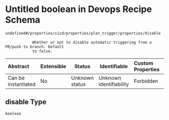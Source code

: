 # Untitled boolean in Devops Recipe Schema

```txt
undefined#/properties/cicd/properties/plan_trigger/properties/disable
```

                Whether or not to disable automatic triggering from a PR/push to branch. Default
                to false.


| Abstract            | Extensible | Status         | Identifiable            | Custom Properties | Additional Properties | Access Restrictions | Defined In                                                        |
| :------------------ | ---------- | -------------- | ----------------------- | :---------------- | --------------------- | ------------------- | ----------------------------------------------------------------- |
| Can be instantiated | No         | Unknown status | Unknown identifiability | Forbidden         | Allowed               | none                | [devops.schema.json\*](devops.schema.json "open original schema") |

## disable Type

`boolean`
